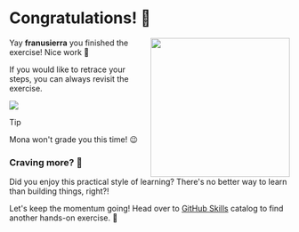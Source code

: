 # Congratulations! :tada:

<img src="https://octodex.github.com/images/welcometocat.png" align="right" height="250px" />

Yay **franusierra** you finished the exercise! Nice work :tada:

If you would like to retrace your steps, you can always revisit the exercise.

[![](https://img.shields.io/badge/Return%20to%20Exercise-%E2%86%92-1f883d?style=for-the-badge&logo=github&labelColor=197935)](https://github.com/franusierra/skills-introduction-to-secret-scanning/issues/1)

> [!TIP]
> Mona won't grade you this time! 😉


### Craving more? :raising_hand:

Did you enjoy this practical style of learning? There's no better way to learn than building things, right?!

Let's keep the momentum going! Head over to [GitHub Skills](https://skills.github.com) catalog to find another hands-on exercise. :rocket:

